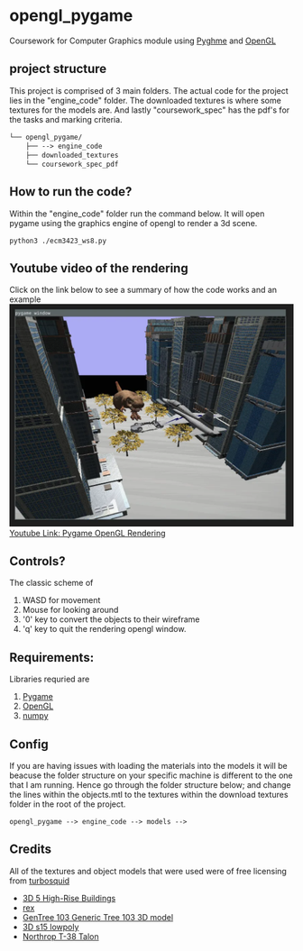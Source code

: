 # opengl_pygame
Coursework for Computer Graphics module using [Pyghme](https://www.pygame.org/news) and [OpenGL](https://www.opengl.org/)

## project structure
This project is comprised of 3 main folders. The actual code for the project lies in the "engine_code" folder. The downloaded textures is where some textures for the models are. And lastly "coursework_spec" has the pdf's for the tasks and marking criteria. 

```
└── opengl_pygame/
    ├── --> engine_code 
    ├── downloaded_textures 
    └── coursework_spec_pdf 
```

## How to run the code? 
Within the "engine_code" folder run the command below. It will open pygame using the graphics engine of opengl to render a 3d scene.    
```
python3 ./ecm3423_ws8.py
```

## Youtube video of the rendering
Click on the link below to see a summary of how the code works and an example
![Screenshot](screenshot.png)
[Youtube Link: Pygame OpenGL Rendering](https://www.youtube.com/watch?v=XTd0tisWBIA)

## Controls?
The classic scheme of 
1. WASD for movement
2. Mouse for looking around
3. '0' key to convert the objects to their wireframe
4. 'q' key to quit the rendering opengl window.

## Requirements:
Libraries requried are 
1. [Pygame](https://www.pygame.org/news)
2. [OpenGL](https://www.opengl.org/)
3. [numpy](https://numpy.org/install/)

## Config
If you are having issues with loading the materials into the models it will be beacuse the folder structure on your specific machine is different to the one that I am running. Hence go through the folder structure below; and change the lines within the objects.mtl to the textures within the download textures folder in the root of the project.
```
opengl_pygame --> engine_code --> models --> 
```

## Credits
All of the textures and object models that were used were of free licensing from [turbosquid](https://www.turbosquid.com/)

* [3D 5 High-Rise Buildings](https://www.turbosquid.com/3d-models/3d-5-highrise-buildings-1791113)
* [rex](https://www.turbosquid.com/3d-models/tyrannosaurio-dinosaurio-obj-free/1049353)
* [GenTree 103 Generic Tree 103 3D model](https://www.turbosquid.com/3d-models/gentree-103-generic-tree-103-3d-model-2062798)
* [3D s15 lowpoly](https://www.turbosquid.com/3d-models/3d-s15-lowpoly-2126022)   
* [Northrop T-38 Talon](https://www.turbosquid.com/3d-models/free-max-model-northrop-t-38-talon/711530)


